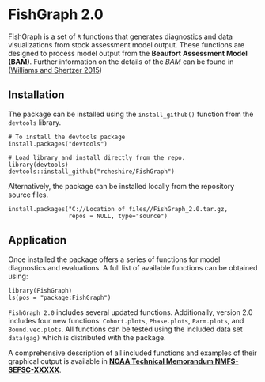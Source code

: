 # FishGraph 2.0 

FishGraph is a set of `R` functions that generates diagnostics and data visualizations from stock assessment model output.  These functions are designed to process model output from the **Beaufort Assessment Model (BAM)**.  Further information on the details of the *BAM* can be found in ([Williams and Shertzer 2015](http://docs.lib.noaa.gov/noaa_documents/NMFS/SEFSC/TM_NMFS_SEFSC/NMFS_SEFSC_TM_671.pdf))



## Installation

The package can be installed using the `install_github()` function from the `devtools` library.  

```
# To install the devtools package
install.packages("devtools")

# Load library and install directly from the repo.
library(devtools)
devtools::install_github("rcheshire/FishGraph")
```

Alternatively, the package can be installed locally from the repository source files.

```
install.packages("C://Location of files//FishGraph_2.0.tar.gz, 
                 repos = NULL, type="source")
```

## Application

Once installed the package offers a series of functions for model diagnostics and evaluations.  A full list of available functions can be obtained using:

```
library(FishGraph)
ls(pos = "package:FishGraph")
```
`FishGraph 2.0` includes several updated functions.  Additionally, version 2.0 includes four new functions: `Cohort.plots`, `Phase.plots`, `Parm.plots`, and `Bound.vec.plots`.  All functions can be tested using the included data set `data(gag)` which is distributed with the package.  

A comprehensive description of all included functions and examples of their graphical output is available in [**NOAA Technical Memorandum NMFS-SEFSC-XXXXX**](http://www.link2file.com).



